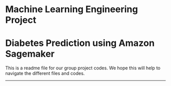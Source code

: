 # Machine Learning Engineering Project
# Diabetes Prediction using Amazon Sagemaker 

This is a readme file for our group project codes. We hope this will help to navigate the different files and codes. 

--------------------------------------------------------------
